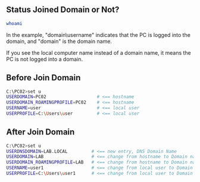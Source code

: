 ## Status Joined Domain or Not?
```sh
whoami
```
In the example, "domain\username" indicates that the PC is logged into the domain, and "domain" is the domain name.

If you see the local computer name instead of a domain name, it means the PC is not logged into a domain.

## Before Join Domain
```sh
C:\PC02>set u                     
USERDOMAIN=PC02                   # <== hostname
USERDOMAIN_ROAMINGPROFILE=PC02    # <== hostname
USERNAME=user                     # <== local user
USERPROFILE=C:\Users\user         # <== local user
```

## After Join Domain
```sh
C:\PC02>set u
USERDNSDOMAIN=LAB.LOCAL 	    # <== new entry, DNS Domain Name
USERDOMAIN=LAB			        # <== change from hostname to Domain name
USERDOMAIN_ROAMINGPROFILE=LAB	# <== change from hostname to Domain name
USERNAME=user1			        # <== change from local user to Domain user
USERPROFILE=C:\Users\user1	    # <== change from local user to Domain user
```

## 
```

```

